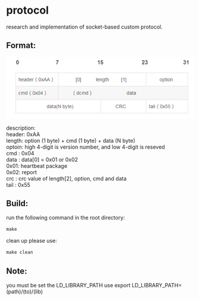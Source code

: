 protocol
====
research and implementation of socket-based
custom protocol.

Format:
---
![](https://github.com/Lqinggang/protocol/blob/master/format.png)


description: <br>
header: 0xAA <br>
length: option (1 byte) + cmd (1 byte) + data (N byte) <br>
optoin: high 4-digit is version number, and low 4-digit is reseved <br>
cmd   : 0x04 <br>
data  : data[0] = 0x01 or 0x02 <br>
         0x01: heartbeat package <br>
		 0x02: report  <br>
crc   : crc value of  length[2], option, cmd and data <br>
tail  : 0x55 <br>


Build:
---
run the following command in the root directory:
```c
make
```
clean up please use:
```c
make clean
```

Note:
---
you must be set the LD_LIBRARY_PATH use
export LD_LIBRARY_PATH=(path)/(to)/(lib)

